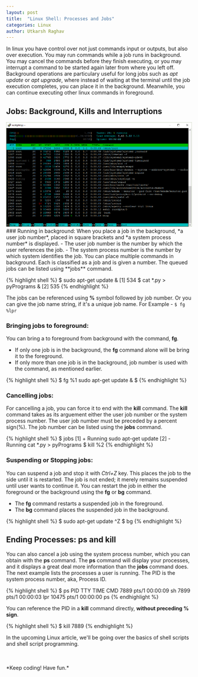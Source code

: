 ```yaml
---
layout: post
title:  "Linux Shell: Processes and Jobs"
categories: Linux
author: Utkarsh Raghav
---
```

In linux you have control over not just commands input or outputs, but also over execution. You may run commands while a job runs in background. You may cancel the commands before they finish executing, or you may interrupt a command to be started again later from where you left off. Background operations are particulary useful for long jobs such as *apt update* or *apt upgrade*, where instead of waiting at the terminal until the job execution completes, you can place it in the background. Meanwhile, you can continue executing other linux commands in foreground.

## Jobs: Background, Kills and Interruptions
<img id="the-shell-processes" class="mx-auto" src="/assets/images/posts/linux-processes.png" alt="board" style="width: 850px;">
### Running in background:
When you place a job in the background, *a user job number*, placed in square brackets and *a system process number* is displayed.
- The user job number is the number by which the user references the job.
- The system process number is the number by which system identifies the job.
You can place multiple commands in background. Each is classified as a job and is given a number.
The queued jobs can be listed using **jobs** command.

{% highlight shell %}
$ sudo apt-get update &
[1] 534
$ cat *.py > pyPrograms &
[2] 535
{% endhighlight %}

The jobs can be referenced using **%** symbol followed by job number. Or you can give the job name string, if it's a unique job name. For Example - `$ fg %lpr`

### Bringing jobs to foreground:
You can bring a to foreground from background with the command, **fg**.
- If only one job is in the background, the **fg** command alone will be bring it to the foreground.
- If only more than one job is in the background, job number is used with the command, as mentioned earlier.

{% highlight shell %}
$ fg %1
sudo apt-get update &
$
{% endhighlight %}

### Cancelling jobs:
For cancelling a job, you can force it to end with the **kill** command. The **kill** command takes as its arguement either the user job number or the system process number. The user job number must be preceded by a percent sign(%). The job number can be listed using the **jobs** command.

{% highlight shell %}
$ jobs
[1] + Running sudo apt-get update
[2] - Running cat *.py > pyPrograms
$ kill %2
{% endhighlight %}

### Suspending or Stopping jobs:
You can suspend a job and stop it with *Ctrl+Z* key. This places the job to the side until it is restarted. The job is not ended; it merely remains suspended until user wants to continue it.
You can restart the job in either the foreground or the background using the **fg** or **bg** command.
- The **fg** command restarts a suspended job in the foreground.
- The **bg** command places the suspended job in the background.

{% highlight shell %}
$ sudo apt-get update
^Z
$ bg
{% endhighlight %}

## Ending Processes: ps and kill
You can also cancel a job using the system process number, which you can obtain with the **ps** command.
The **ps** command will display your processes, and it displays a great deal more information than the **jobs** command does. The next example lists the processes a user is running. The PID is the system process number, aka, Process ID.

{% highlight shell %}
$ ps
PID   TTY          TIME CMD
7889  pts/1    00:00:09 sh
7899  pts/1    00:00:03 lpr
10475 pts/1    00:00:00 ps
{% endhighlight %}

You can reference the PID in a **kill** command directly, **without preceding % sign**.

{% highlight shell %}
$ kill 7889
{% endhighlight %}

In the upcoming Linux article, we'll be going over the basics of shell scripts and shell script programming.

<br/>
<br/>
*Keep coding! Have fun.*
